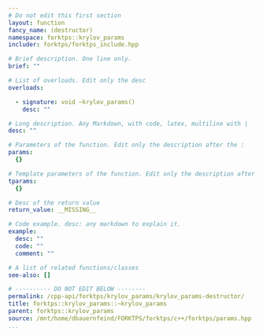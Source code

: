 ```yaml
---
# Do not edit this first section
layout: function
fancy_name: (destructor)
namespace: forktps::krylov_params
includer: forktps/forktps_include.hpp

# Brief description. One line only.
brief: ""

# List of overloads. Edit only the desc
overloads:

  - signature: void ~krylov_params()
    desc: ""

# Long description. Any Markdown, with code, latex, multiline with |
desc: ""

# Parameters of the function. Edit only the description after the :
params:
  {}

# Template parameters of the function. Edit only the description after the :
tparams:
  {}

# Desc of the return value
return_value: __MISSING__

# Code example. desc: any markdown to explain it.
example:
  desc: ""
  code: ""
  comment: ""

# A list of related functions/classes
see-also: []

# ---------- DO NOT EDIT BELOW --------
permalink: /cpp-api/forktps/krylov_params/krylov_params-destructor/
title: forktps::krylov_params::~krylov_params
parent: forktps::krylov_params
source: /mnt/home/dbauernfeind/FORKTPS/forktps/c++/forktps/params.hpp
...
```


